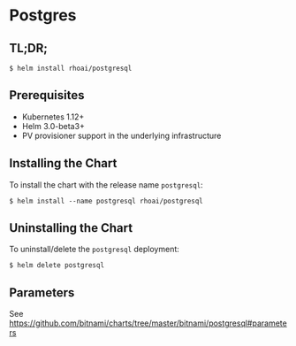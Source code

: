 # Postgres

## TL;DR;

```console
$ helm install rhoai/postgresql
```

## Prerequisites

- Kubernetes 1.12+
- Helm 3.0-beta3+
- PV provisioner support in the underlying infrastructure

## Installing the Chart

To install the chart with the release name `postgresql`:

```console
$ helm install --name postgresql rhoai/postgresql
```

## Uninstalling the Chart

To uninstall/delete the `postgresql` deployment:

```console
$ helm delete postgresql
```

## Parameters

See https://github.com/bitnami/charts/tree/master/bitnami/postgresql#parameters
